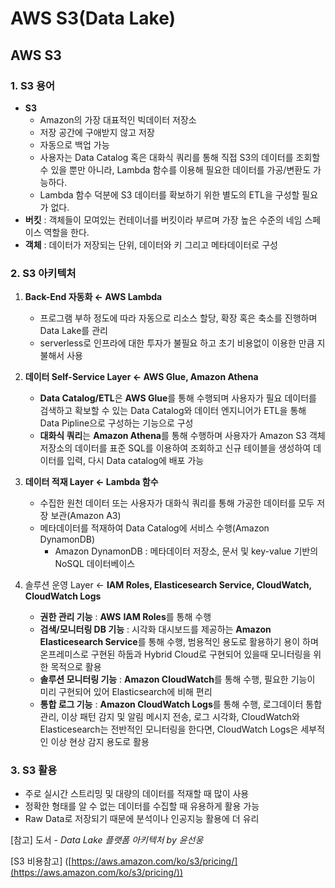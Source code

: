 # AWS S3(Data Lake)

## AWS S3

### 1. S3 용어

- **S3**
    - Amazon의 가장 대표적인 빅데이터 저장소
    - 저장 공간에 구애받지 않고 저장
    - 자동으로 백업 가능
    - 사용자는 Data Catalog 혹은 대화식 쿼리를 통해 직접 S3의 데이터를 조회할 수 있을 뿐만 아니라, Lambda 함수를 이용해 필요한 데이터를 가공/변환도 가능하다.
    - Lambda 함수 덕분에 S3 데이터를 확보하기 위한 별도의 ETL을 구성할 필요가 없다.
- **버킷** : 객체들이 모여있는 컨테이너를 버킷이라 부르며 가장 높은 수준의 네임 스페이스 역할을 한다.
- **객체** : 데이터가 저장되는 단위, 데이터와 키 그리고 메타데이터로 구성

### 2. S3 아키텍처

1. **Back-End 자동화 ← AWS Lambda**
    - 프로그램 부하 정도에 따라 자동으로 리소스 할당, 확장 혹은 축소를 진행하며 Data Lake를 관리
    - serverless로 인프라에 대한 투자가 불필요 하고 초기 비용없이 이용한 만큼 지불해서 사용
    
2. **데이터 Self-Service Layer ← AWS Glue, Amazon Athena**
    - **Data Catalog/ETL**은 **AWS Glue**를 통해 수행되며 사용자가 필요 데이터를 검색하고 확보할 수 있는 Data Catalog와 데이터 엔지니어가 ETL을 통해 Data Pipline으로 구성하는 기능으로 구성
    - **대화식 쿼리**는 **Amazon Athena**를 통해 수행하며 사용자가 Amazon S3 객체 저장소의 데이터를 표준 SQL를 이용하여 조회하고 신규 테이블을 생성하여 데이터를 입력, 다시 Data catalog에 배포 가능
    
3. **데이터 적재 Layer ← Lambda 함수**
    - 수집한 원천 데이터 또는 사용자가 대화식 쿼리를 통해 가공한 데이터를 모두 저장 보관(Amazon  A3)
    - 메타데이터를 적재하여 Data Catalog에 서비스 수행(Amazon DynamonDB)
        - Amazon DynamonDB : 메타데이터 저장소, 문서 및 key-value 기반의 NoSQL 데이터베이스
        
4. 솔루션 운영 Layer ← **IAM Roles, Elasticesearch Service, CloudWatch, CloudWatch Logs**
    - **권한 관리 기능** : **AWS** **IAM Roles**를 통해 수행
    - **검색/모니터링 DB 기능** : 시각화 대시보드를 제공하는 **Amazon Elasticesearch Service**를 통해 수행, 범용적인 용도로 활용하기 용이 하며 온프레미스로 구현된 하둡과 Hybrid Cloud로 구현되어 있을때 모니터링을 위한 목적으로 활용
    - **솔루션 모니터링 기능** : **Amazon CloudWatch**를 통해 수행, 필요한 기능이 미리 구현되어 있어 Elasticsearch에 비해 편리
    - **통합 로그 기능** : **Amazon CloudWatch Logs**를 통해 수행, 로그데이터 통합 관리, 이상 패턴 감지 및 알림 메시지 전송, 로그 시각화, CloudWatch와 Elasticesearch는 전반적인 모니터링을 한다면, CloudWatch Logs은 세부적인 이상 현상 감지 용도로 활용
    

### 3. S3 활용

- 주로 실시간 스트리밍 및 대량의 데이터를 적재할 때 많이 사용
- 정확한 형태를 알 수 없는 데이터를 수집할 때 유용하게 활용 가능
- Raw Data로 저장되기 때문에 분석이나 인공지능 활용에 더 유리

[참고] 도서 - *Data Lake 플랫폼 아키텍처 by 윤선웅*

[S3 비용참고] ([https://aws.amazon.com/ko/s3/pricing/](https://aws.amazon.com/ko/s3/pricing/))